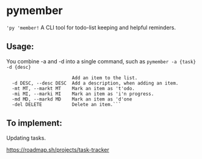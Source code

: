 # pymember
`'py 'member!`
A CLI tool for todo-list keeping and helpful reminders.

## Usage:
You combine -a and -d into a single command, such as `pymember -a {task} -d {desc}`
```-a [ADD], --add [ADD]
                        Add an item to the list.
  -d DESC, --desc DESC  Add a description, when adding an item.
  -mt MT, --markt MT    Mark an item as 't'odo.
  -mi MI, --marki MI    Mark an item as 'i'n progress.
  -md MD, --markd MD    Mark an item as 'd'one
  -del DELETE           Delete an item.```
```

## To implement:
Updating tasks.

https://roadmap.sh/projects/task-tracker